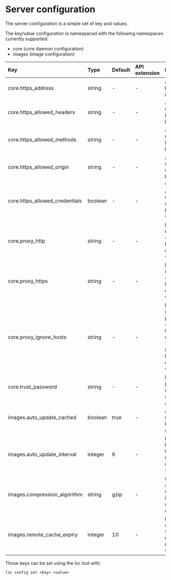 # Server configuration
The server configuration is a simple set of key and values.

The key/value configuration is namespaced with the following namespaces
currently supported:
 - core (core daemon configuration)
 - images (image configuration)

Key                             | Type      | Default   | API extension  | Description
:--                             | :---      | :------   | :------------  | :----------
core.https\_address             | string    | -         | -              | Address to bind for the remote API
core.https\_allowed\_headers    | string    | -         | -              | Access-Control-Allow-Headers http header value
core.https\_allowed\_methods    | string    | -         | -              | Access-Control-Allow-Methods http header value
core.https\_allowed\_origin     | string    | -         | -              | Access-Control-Allow-Origin http header value
core.https\_allowed\_credentials| boolean   | -         | -              | Whether to set Access-Control-Allow-Credentials http header value to "true"
core.proxy\_http                | string    | -         | -              | http proxy to use, if any (falls back to HTTP\_PROXY environment variable)
core.proxy\_https               | string    | -         | -              | https proxy to use, if any (falls back to HTTPS\_PROXY environment variable)
core.proxy\_ignore\_hosts       | string    | -         | -              | hosts which don't need the proxy for use (similar format to NO\_PROXY, e.g. 1.2.3.4,1.2.3.5, falls back to NO\_PROXY environment variable)
core.trust\_password            | string    | -         | -              | Password to be provided by clients to setup a trust
images.auto\_update\_cached     | boolean   | true      | -              | Whether to automatically update any image that LXD caches
images.auto\_update\_interval   | integer   | 6         | -              | Interval in hours at which to look for update to cached images (0 disables it)
images.compression\_algorithm   | string    | gzip      | -              | Compression algorithm to use for new images (bzip2, gzip, lzma, xz or none)
images.remote\_cache\_expiry    | integer   | 10        | -              | Number of days after which an unused cached remote image will be flushed

Those keys can be set using the lxc tool with:

    lxc config set <key> <value>
